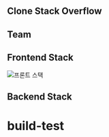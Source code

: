 ## Clone Stack Overflow

## Team

## Frontend Stack

![프론트 스택](https://user-images.githubusercontent.com/117655658/231129522-caa57bba-b866-4c9b-b97c-66ff7c4d8f9f.png)

## Backend Stack
# build-test
